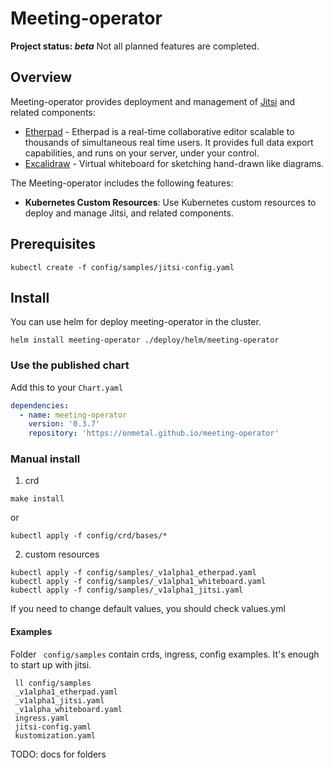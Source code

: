 # Meeting-operator
**Project status: *beta*** Not all planned features are completed.

## Overview
Meeting-operator provides deployment and management of [Jitsi](https://jitsi.org/) 
and related components: 
* [Etherpad](https://etherpad.org/) - Etherpad is a real-time collaborative editor scalable to thousands of simultaneous real time users. It provides full data export capabilities, and runs on your server, under your control.
* [Excalidraw](https://excalidraw.com/) - Virtual whiteboard for sketching hand-drawn like diagrams.

The Meeting-operator includes the following features:

* **Kubernetes Custom Resources**: Use Kubernetes custom resources to deploy and manage Jitsi,
  and related components.

## Prerequisites
```
kubectl create -f config/samples/jitsi-config.yaml
```
## Install
You can use helm for deploy meeting-operator in the cluster.
```
helm install meeting-operator ./deploy/helm/meeting-operator
```
### Use the published chart

Add this to your `Chart.yaml`
```yaml
dependencies:
  - name: meeting-operator
    version: '0.3.7'
    repository: 'https://onmetal.github.io/meeting-operator'
```

### Manual install
1. crd
```
make install
```
or
```
kubectl apply -f config/crd/bases/*
```
2. custom resources
```
kubectl apply -f config/samples/_v1alpha1_etherpad.yaml
kubectl apply -f config/samples/_v1alpha1_whiteboard.yaml 
kubectl apply -f config/samples/_v1alpha1_jitsi.yaml
```

If you need to change default values, you should check values.yml

#### Examples
Folder ``` config/samples``` contain crds, ingress, config examples. It's enough to 
start up with jitsi.
```
 ll config/samples
 _v1alpha1_etherpad.yaml
 _v1alpha1_jitsi.yaml
 _v1alpha_whiteboard.yaml
 ingress.yaml
 jitsi-config.yaml
 kustomization.yaml
```

TODO: docs for folders
